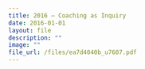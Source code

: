 ```yaml
---
title: 2016 – Coaching as Inquiry
date: 2016-01-01
layout: file
description: ""
image: ""
file_url: /files/ea7d4040b_u7607.pdf
---
```

